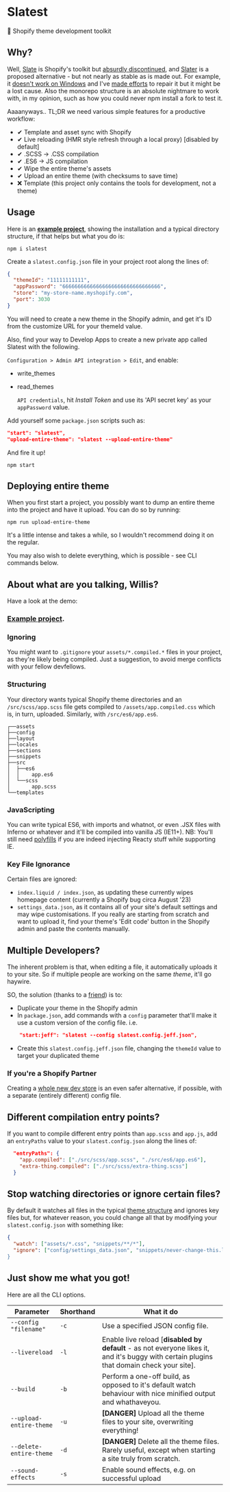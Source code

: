 # Slatest

🛒 Shopify theme development toolkit

## Why?

Well, [Slate](https://github.com/Shopify/slate/) is Shopify's toolkit but [absurdly discontinued](https://github.com/Shopify/slate/issues/1020), and [Slater](https://github.com/the-couch/slater) is a proposed alternative - but not nearly as stable as is made out. For example, it [doesn't work on Windows](https://github.com/the-couch/slater/issues/11) and I've [made efforts](https://github.com/the-couch/slater/pull/63) to repair it but it might be a lost cause. Also the monorepo structure is an absolute nightmare to work with, in my opinion, such as how you could never npm install a fork to test it.

Aaaanyways.. TL;DR we need various simple features for a productive workflow:

- ✔ Template and asset sync with Shopify
- ✔ Live reloading (HMR style refresh through a local proxy) [disabled by default]
- ✔ .SCSS -> .CSS compilation
- ✔ .ES6 -> JS compilation
- ✔ Wipe the entire theme's assets
- ✔ Upload an entire theme (with checksums to save time)
- ❌ Template (this project only contains the tools for development, not a theme)

## Usage

Here is an [**example project**](https://github.com/entozoon/slatest-example), showing the installation and a typical directory structure, if that helps but what you do is:

    npm i slatest

Create a `slatest.config.json` file in your project root along the lines of:

```json
{
  "themeId": "11111111111",
  "appPassword": "66666666666666666666666666666666",
  "store": "my-store-name.myshopify.com",
  "port": 3030
}
```

You will need to create a new theme in the Shopify admin, and get it's ID from the customize URL for your themeId value.

Also, find your way to Develop Apps to create a new private app called Slatest with the following.

`Configuration > Admin API integration > Edit`, and enable:

- write_themes
- read_themes

  `API credentials`, hit _Install Token_ and use its 'API secret key' as your `appPassword` value.

Add yourself some `package.json` scripts such as:

```json
"start": "slatest",
"upload-entire-theme": "slatest --upload-entire-theme"
```

And fire it up!

    npm start

## Deploying entire theme

When you first start a project, you possibly want to dump an entire theme into the project and have it upload. You can do so by running:

    npm run upload-entire-theme

It's a little intense and takes a while, so I wouldn't recommend doing it on the regular.

You may also wish to delete everything, which is possible - see CLI commands below.

## About what are you talking, Willis?

Have a look at the demo:

### [Example project](https://github.com/entozoon/slatest-example).

### Ignoring

You might want to `.gitignore` your `assets/*.compiled.*` files in your project, as they're likely being compiled. Just a suggestion, to avoid merge conflicts with your fellow devfellows.

### Structuring

Your directory wants typical Shopify theme directories and an `/src/scss/app.scss` file gets compiled to `/assets/app.compiled.css` which is, in turn, uploaded. Similarly, with `/src/es6/app.es6`.

    ┌──assets
    ├──config
    ├──layout
    ├──locales
    ├──sections
    ├──snippets
    ├──src
    │  ├──es6
    │  │    app.es6
    │  └──scss
    │       app.scss
    └──templates

### JavaScripting

You can write typical ES6, with imports and whatnot, or even .JSX files with Inferno or whatever and it'll be compiled into vanilla JS (IE11+). NB: You'll still need [polyfills](https://polyfill.io/) if you are indeed injecting Reacty stuff while supporting IE.

### Key File Ignorance

Certain files are ignored:

- `index.liquid / index.json`, as updating these currently wipes homepage content (currently a Shopify bug circa August '23)
- `settings_data.json`, as it contains all of your site's default settings and may wipe customisations. If you really are starting from scratch and want to upload it, find your theme's 'Edit code' button in the Shopify admin and paste the contents manually.

## Multiple Developers?

The inherent problem is that, when editing a file, it automatically uploads it to your site. So if multiple people are working on the same _theme_, it'll go haywire.

SO, the solution (thanks to a [friend](https://github.com/chrisfoster78)) is to:

- Duplicate your theme in the Shopify admin
- In `package.json`, add commands with a `config` parameter that'll make it use a custom version of the config file. i.e.

```json
    "start:jeff": "slatest --config slatest.config.jeff.json",
```

- Create this `slatest.config.jeff.json` file, changing the `themeId` value to target your duplicated theme

### If you're a Shopify Partner

Creating a [whole new dev store](https://help.shopify.com/en/partners/dashboard/development-stores) is an even safer alternative, if possible, with a separate (entirely different) config file.

## Different compilation entry points?

If you want to compile different entry points than `app.scss` and `app.js`, add an `entryPaths` value to your `slatest.config.json` along the lines of:

```json
  "entryPaths": {
    "app.compiled": ["./src/scss/app.scss", "./src/es6/app.es6"],
    "extra-thing.compiled": ["./src/scss/extra-thing.scss"]
  }
```

## Stop watching directories or ignore certain files?

By default it watches all files in the typical [theme structure](https://shopify.dev/tutorials/develop-theme-templates) and ignores key files but, for whatever reason, you could change all that by modifying your `slatest.config.json` with something like:

```json
{
  "watch": ["assets/*.css", "snippets/**/*"],
  "ignore": ["config/settings_data.json", "snippets/never-change-this.liquid]
}
```

## Just show me what you got!

Here are all the CLI options.

| Parameter               | Shorthand | What it do                                                                                                                                |
| ----------------------- | --------- | ----------------------------------------------------------------------------------------------------------------------------------------- |
| `--config "filename"`   | `-c`      | Use a specified JSON config file.                                                                                                         |
| `--livereload`          | `-l`      | Enable live reload [**disabled by default** - as not everyone likes it, and it's buggy with certain plugins that domain check your site]. |
| `--build`               | `-b`      | Perform a one-off build, as opposed to it's default watch behaviour with nice minified output and whathaveyou.                            |
| `--upload-entire-theme` | `-u`      | **[DANGER]** Upload all the theme files to your site, overwriting everything!                                                             |
| `--delete-entire-theme` | `-d`      | **[DANGER]** Delete all the theme files. Rarely useful, except when starting a site truly from scratch.                                   |
| `--sound-effects`       | `-s`      | Enable sound effects, e.g. on successful upload                                                                                           |
